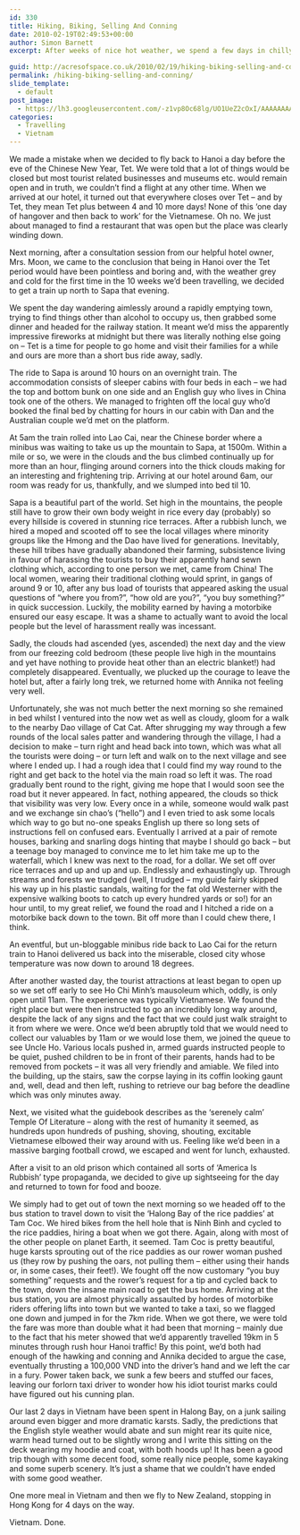 ```yaml
---
id: 330
title: Hiking, Biking, Selling And Conning
date: 2010-02-19T02:49:53+00:00
author: Simon Barnett
excerpt: After weeks of nice hot weather, we spend a few days in chilly North Vietnam.

guid: http://acresofspace.co.uk/2010/02/19/hiking-biking-selling-and-conning/
permalink: /hiking-biking-selling-and-conning/
slide_template:
  - default
post_image:
  - https://lh3.googleusercontent.com/-z1vp8Oc68lg/UO1UeZ2cOxI/AAAAAAAAAEs/ksG4t-Ic9SU/s640/DSC_0033.JPG
categories:
  - Travelling
  - Vietnam
---
```

We made a mistake when we decided to fly back to Hanoi a day before the eve of the Chinese New Year, Tet. We were told that a lot of things would be closed but most tourist related businesses and museums etc. would remain open and in truth, we couldn&#8217;t find a flight at any other time. When we arrived at our hotel, it turned out that everywhere closes over Tet &#8211; and by Tet, they mean Tet plus between 4 and 10 more days! None of this &#8216;one day of hangover and then back to work&#8217; for the Vietnamese. Oh no. We just about managed to find a restaurant that was open but the place was clearly winding down.

Next morning, after a consultation session from our helpful hotel owner, Mrs. Moon, we came to the conclusion that being in Hanoi over the Tet period would have been pointless and boring and, with the weather grey and cold for the first time in the 10 weeks we&#8217;d been travelling, we decided to get a train up north to Sapa that evening.

We spent the day wandering aimlessly around a rapidly emptying town, trying to find things other than alcohol to occupy us, then grabbed some dinner and headed for the railway station. It meant we&#8217;d miss the apparently impressive fireworks at midnight but there was literally nothing else going on &#8211; Tet is a time for people to go home and visit their families for a while and ours are more than a short bus ride away, sadly.

The ride to Sapa is around 10 hours on an overnight train. The accommodation consists of sleeper cabins with four beds in each &#8211; we had the top and bottom bunk on one side and an English guy who lives in China took one of the others. We managed to frighten off the local guy who&#8217;d booked the final bed by chatting for hours in our cabin with Dan and the Australian couple we&#8217;d met on the platform.

At 5am the train rolled into Lao Cai, near the Chinese border where a minibus was waiting to take us up the mountain to Sapa, at 1500m. Within a mile or so, we were in the clouds and the bus climbed continually up for more than an hour, flinging around corners into the thick clouds making for an interesting and frightening trip. Arriving at our hotel around 6am, our room was ready for us, thankfully, and we slumped into bed til 10.

Sapa is a beautiful part of the world. Set high in the mountains, the people still have to grow their own body weight in rice every day (probably) so every hillside is covered in stunning rice terraces. After a rubbish lunch, we hired a moped and scooted off to see the local villages where minority groups like the Hmong and the Dao have lived for generations. Inevitably, these hill tribes have gradually abandoned their farming, subsistence living in favour of harassing the tourists to buy their apparently hand sewn clothing which, according to one person we met, came from China! The local women, wearing their traditional clothing would sprint, in gangs of around 9 or 10, after any bus load of tourists that appeared asking the usual questions of &#8220;where you from?&#8221;, &#8220;how old are you?&#8221;, &#8220;you buy something?&#8221; in quick succession. Luckily, the mobility earned by having a motorbike ensured our easy escape. It was a shame to actually want to avoid the local people but the level of harassment really was incessant.

Sadly, the clouds had ascended (yes, ascended) the next day and the view from our freezing cold bedroom (these people live high in the mountains and yet have nothing to provide heat other than an electric blanket!) had completely disappeared. Eventually, we plucked up the courage to leave the hotel but, after a fairly long trek, we returned home with Annika not feeling very well.

Unfortunately, she was not much better the next morning so she remained in bed whilst I ventured into the now wet as well as cloudy, gloom for a walk to the nearby Dao village of Cat Cat. After shrugging my way through a few rounds of the local sales patter and wandering through the village, I had a decision to make &#8211; turn right and head back into town, which was what all the tourists were doing &#8211; or turn left and walk on to the next village and see where I ended up. I had a rough idea that I could find my way round to the right and get back to the hotel via the main road so left it was. The road gradually bent round to the right, giving me hope that I would soon see the road but it never appeared. In fact, nothing appeared, the clouds so thick that visibility was very low. Every once in a while, someone would walk past and we exchange sin chao&#8217;s (&#8220;hello&#8221;) and I even tried to ask some locals which way to go but no-one speaks English up there so long sets of instructions fell on confused ears. Eventually I arrived at a pair of remote houses, barking and snarling dogs hinting that maybe I should go back &#8211; but a teenage boy managed to convince me to let him take me up to the waterfall, which I knew was next to the road, for a dollar. We set off over rice terraces and up and up and up. Endlessly and exhaustingly up. Through streams and forests we trudged (well, I trudged &#8211; my guide fairly skipped his way up in his plastic sandals, waiting for the fat old Westerner with the expensive walking boots to catch up every hundred yards or so!) for an hour until, to my great relief, we found the road and I hitched a ride on a motorbike back down to the town. Bit off more than I could chew there, I think.

An eventful, but un-bloggable minibus ride back to Lao Cai for the return train to Hanoi delivered us back into the miserable, closed city whose temperature was now down to around 18 degrees.

After another wasted day, the tourist attractions at least began to open up so we set off early to see Ho Chi Minh&#8217;s mausoleum which, oddly, is only open until 11am. The experience was typically Vietnamese. We found the right place but were then instructed to go an incredibly long way around, despite the lack of any signs and the fact that we could just walk straight to it from where we were. Once we&#8217;d been abruptly told that we would need to collect our valuables by 11am or we would lose them, we joined the queue to see Uncle Ho. Various locals pushed in, armed guards instructed people to be quiet, pushed children to be in front of their parents, hands had to be removed from pockets &#8211; it was all very friendly and amiable. We filed into the building, up the stairs, saw the corpse laying in its coffin looking gaunt and, well, dead and then left, rushing to retrieve our bag before the deadline which was only minutes away.

Next, we visited what the guidebook describes as the &#8216;serenely calm&#8217; Temple Of Literature &#8211; along with the rest of humanity it seemed, as hundreds upon hundreds of pushing, shoving, shouting, excitable Vietnamese elbowed their way around with us. Feeling like we&#8217;d been in a massive barging football crowd, we escaped and went for lunch, exhausted.

After a visit to an old prison which contained all sorts of &#8216;America Is Rubbish&#8217; type propaganda, we decided to give up sightseeing for the day and returned to town for food and booze.

We simply had to get out of town the next morning so we headed off to the bus station to travel down to visit the &#8216;Halong Bay of the rice paddies&#8217; at Tam Coc. We hired bikes from the hell hole that is Ninh Binh and cycled to the rice paddies, hiring a boat when we got there. Again, along with most of the other people on planet Earth, it seemed. Tam Coc is pretty beautiful, huge karsts sprouting out of the rice paddies as our rower woman pushed us (they row by pushing the oars, not pulling them &#8211; either using their hands or, in some cases, their feet!). We fought off the now customary &#8220;you buy something&#8221; requests and the rower&#8217;s request for a tip and cycled back to the town, down the insane main road to get the bus home. Arriving at the bus station, you are almost physically assaulted by hordes of motorbike riders offering lifts into town but we wanted to take a taxi, so we flagged one down and jumped in for the 7km ride. When we got there, we were told the fare was more than double what it had been that morning &#8211; mainly due to the fact that his meter showed that we&#8217;d apparently travelled 19km in 5 minutes through rush hour Hanoi traffic! By this point, we&#8217;d both had enough of the hawking and conning and Annika decided to argue the case, eventually thrusting a 100,000 VND into the driver&#8217;s hand and we left the car in a fury. Power taken back, we sunk a few beers and stuffed our faces, leaving our forlorn taxi driver to wonder how his idiot tourist marks could have figured out his cunning plan.

Our last 2 days in Vietnam have been spent in Halong Bay, on a junk sailing around even bigger and more dramatic karsts. Sadly, the predictions that the English style weather would abate and sun might rear its quite nice, warm head turned out to be slightly wrong and I write this sitting on the deck wearing my hoodie and coat, with both hoods up! It has been a good trip though with some decent food, some really nice people, some kayaking and some superb scenery. It&#8217;s just a shame that we couldn&#8217;t have ended with some good weather.

One more meal in Vietnam and then we fly to New Zealand, stopping in Hong Kong for 4 days on the way.

Vietnam. Done.

